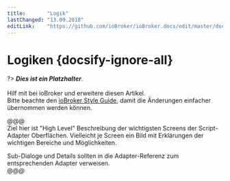 ```yaml
---
title:       "Logik"
lastChanged: "13.09.2018"
editLink:    "https://github.com/ioBroker/ioBroker.docs/edit/master/docs/logic/README.md"
---
```


# Logiken {docsify-ignore-all}

?> ***Dies ist ein Platzhalter***.
   <br><br>
   Hilf mit bei ioBroker und erweitere diesen Artikel.  
   Bitte beachte den [ioBroker Style Guide](community/styleguidedoc),
   damit die Änderungen einfacher übernommen werden können.

   @@@   
   Ziel hier ist "High Level" Beschreibung der wichtigsten Screens der 
   Script-Adapter Oberflächen. Vielleicht je Screen ein Bild mit 
   Erklärungen der wichtigen Bereiche und Möglichkeiten.

   Sub-Dialoge und Details sollten in die Adapter-Referenz zum 
   entsprechenden Adapter verweisen.  
   @@@   

